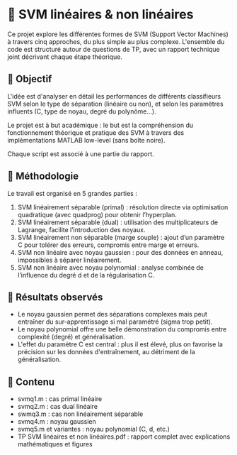 # 🧪 SVM linéaires & non linéaires

Ce projet explore les différentes formes de SVM (Support Vector Machines) à travers cinq approches, du plus simple au plus complexe. L'ensemble du code est structuré autour de questions de TP, avec un rapport technique joint décrivant chaque étape théorique.

## 🎯 Objectif

L'idée est d'analyser en détail les performances de différents classifieurs SVM selon le type de séparation (linéaire ou non), et selon les paramètres influents (C, type de noyau, degré du polynôme...).

Le projet est à but académique : le but est la compréhension du fonctionnement théorique et pratique des SVM à travers des implémentations MATLAB low-level (sans boîte noire).

Chaque script est associé à une partie du rapport. 

## 🧠 Méthodologie

Le travail est organisé en 5 grandes parties :

1. SVM linéairement séparable (primal) : résolution directe via optimisation quadratique (avec quadprog) pour obtenir l’hyperplan.
2. SVM linéairement séparable (dual) : utilisation des multiplicateurs de Lagrange, facilite l’introduction des noyaux.
3. SVM linéairement non séparable (marge souple) : ajout d’un paramètre C pour tolérer des erreurs, compromis entre marge et erreurs.
4. SVM non linéaire avec noyau gaussien : pour des données en anneau, impossibles à séparer linéairement.
5. SVM non linéaire avec noyau polynomial : analyse combinée de l’influence du degré d et de la régularisation C.

## 🧪 Résultats observés

- Le noyau gaussien permet des séparations complexes mais peut entraîner du sur-apprentissage si mal paramétré (sigma trop petit).
- Le noyau polynomial offre une belle démonstration du compromis entre complexité (degré) et généralisation.
- L'effet du paramètre C est central : plus il est élevé, plus on favorise la précision sur les données d'entraînement, au détriment de la généralisation.

## 📁 Contenu

- svmq1.m : cas primal linéaire
- svmq2.m : cas dual linéaire
- swmq3.m : cas non linéairement séparable
- svmq4.m : noyau gaussien
- svmq5.m et variantes : noyau polynomial (C, d, etc.)
- TP SVM linéaires et non linéaires.pdf : rapport complet avec explications mathématiques et figures

